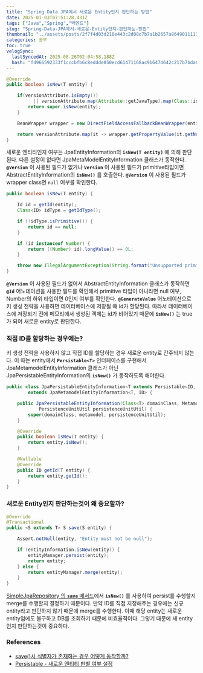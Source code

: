```yaml
---
title: "Spring Data JPA에서 새로운 Entity인지 판단하는 방법"
date: 2025-01-03T07:51:28.431Z
tags: ["Java","Spring","백엔드"]
slug: "Spring-Data-JPA에서-새로운-Entity인지-판단하는-방법"
thumbnail: "../assets/posts/2f7f4d03d210e443c2d08c7b7a1b2657a8649011113852efd316015c59aca8a1.png"
categories: 공부
toc: true
velogSync:
  lastSyncedAt: 2025-08-26T02:04:58.188Z
  hash: "fd966592333f1cccbfb6c8eddde850ecd61471168ac9b6474642c217b7bda0e4"
---
```


```java
@Override
public boolean isNew(T entity) {

    if(versionAttribute.isEmpty()) 
          || versionAttribute.map(Attribute::getJavaType).map(Class::isPrimitive).orElse(false)) {
        return super.isNew(entity);
    }

    BeanWrapper wrapper = new DirectFieldAccessFallbackBeanWrapper(entity);

    return versionAttribute.map(it -> wrapper.getPropertyValue(it.getName()) == null).orElse(true);
}
```

새로운 엔티티인지 여부는 JpaEntityInformation의 **`isNew(T entity)`** 에 의해 판단된다. 다른 설정이 없다면 JpaMetaModelEntityInformation 클래스가 동작한다. **`@Version`** 이 사용된 필드가 없거나 **`Version`** 이 사용된 필드가 primitive타입이면 AbstractEntityInformation의 **`isNew()`** 를 호출한다. **`@Version`** 이 사용된 필드가 wrapper class면 `null` 여부를 확인한다.

```java
public boolean isNew(T entity) {

    Id id = getId(entity);
    Class<ID> idType = getIdType();

    if (!idType.isPrimitive()) {
        return id == null;
    }

    if (id instanceof Number) {
        return ((Number) id).longValue() == 0L;
    }

    throw new IllegalArgumentException(String.format("Unsupported primitive id type %s", idType));
}
```
**`@Version`** 이 사용된 필드가 없어서 AbstractEntityInformation 클래스가 동작하면 **`@Id`** 어노테이션을 사용한 필드를 확인해서 primitive 타입이 아니라면 null 여부, Number의 하위 타입이면 0인지 여부를 확인한다. **`@GenerateValue`** 어노테이션으로 키 생성 전략을 사용하면 데이터베이스에 저장될 때 id가 할당된다. 따라서 데이터베이스에 저장되기 전에 메모리에서 생성된 객체는 id가 비어있기 때문에 **`isNew()`** 는 true가 되어 새로운 entity로 판단한다.

### 직접 ID를 할당하는 경우에는?
키 생성 전략을 사용하지 않고 직접 ID를 할당하는 경우 새로운 entity로 간주되지 않는다. 이 때는 entity에서 **`Persistable<T>`** 인터페이스를 구현해서 JpaMetamodelEntityInformation 클래스가 아닌 JpaPersistableEntityInformation의 **`isNew()`** 가 동작하도록 해야한다.

```java
public class JpaPersistableEntityInformation<T extends Persistable<ID, ID> 
        extends JpaMetamodelEntityInformation<T, ID> {

    public JpaPersistableEntityInformation(Class<T> domainClass, Metamodel metamodel, 
            PersistenceUnitUtil persistenceUnitUtil) {
        super(domainClass, metamodel, persistenceUnitUtil);
    }

    @Override
    public boolean isNew(T entity) {
        return entity.isNew();
    }

    @Nullable
    @Override
    public ID getId(T entity) {
        return entity.getId();
    }
}
```

### 새로운 Entity인지 판단하는것이 왜 중요할까?
```java
@Override
@Transactional
public <S extends T> S save(S entity) {

    Assert.notNull(entity, "Entity must not be null");

	if (entityInformation.isNew(entity)) {
		entityManager.persist(entity);
		return entity;
	} else {
		return entityManager.merge(entity);
	}
}
```

[SimpleJpaRepository 의 **`save`** 메서드](https://umanking.github.io/2019/04/12/jpa-persist-merge/)에서 **`isNew()`** 를 사용하여 persist를 수행할지 merge를 수행할지 결정하기 때문이다. 만약 ID를 직접 지정해주는 경우에는 신규 entity라고 판단하지 않기 때문에 merge를 수행한다. 이때 해당 entity는 새로운 entity임에도 불구하고 DB를 조회하기 때문에 비효율적이다. 그렇기 때문에 새 entity인지 판단하는것이 중요하다.

### References
- [save()시 식별자가 존재하는 경우 어떻게 동작할까?](https://ttl-blog.tistory.com/807)
- [Persistable - 새로운 엔티티 판별 여부 설정](https://ttl-blog.tistory.com/852)